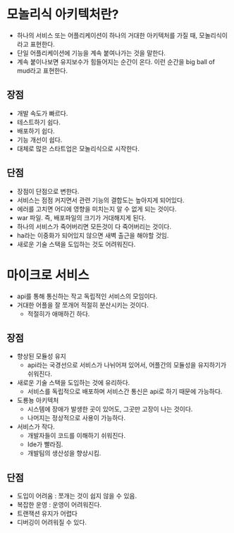 # 모놀리식 아키텍처란?

- 하나의 서비스 또는 어플리케이션이 하나의 거대한 아키텍처를 가질 때, 모놀리식이라고 표현한다.
- 단일 어플리케이션에 기능을 계속 붙여나가는 것을 말한다.
- 계속 붙이나보면 유지보수가 힘들어지는 순간이 온다. 이런 순간을 big ball of mud라고 표현한다.

## 장점

- 개발 속도가 빠르다.
- 테스트하기 쉽다.
- 배포하기 쉽다.
- 기능 개선이 쉽다.
- 대체로 많은 스타트업은 모놀리식으로 시작한다.

## 단점

- 장점이 단점으로 변한다.
- 서비스는 점점 커지면서 관련 기능의 결합도는 높아지게 되어있다.
- 에러를 고치면 어디에 영향을 미치는지 알 수 없게 되는 것이다.
- war 파일. 즉, 배포파일의 크기가 거대해지게 된다.
- 하나의 서비스가 죽어버리면 모든것이 다 죽어버리는 것이다.
- ha라는 이중화가 되어있지 않으면 새벽 출근을 해야할 것임.
- 새로운 기술 스택을 도입하는 것도 어려워진다.

# 마이크로 서비스

- api를 통해 통신하는 작고 독립적인 서비스의 모임이다.
- 거대한 어플을 잘 쪼개어 적절히 분산시키는 것이다.
  - 적절히가 애매하긴 하다.

## 장점

- 향상된 모듈성 유지
  - api라는 국경선으로 서비스가 나뉘어져 있어서, 어플간의 모듈성을 유지하기가 쉬워진다.
- 새로운 기술 스택을 도입하는 것에 유리하다.
  - 서비스를 독립적으로 배포하며 서비스간 통신은 api로 하기 때문에 가능하다.
- 도룡뇽 아키텍처
  - 시스템에 장애가 발생한 곳이 있어도, 그곳만 고장이 나는 것이다.
  - 나머지는 정상적으로 사용이 가능하다.
- 서비스가 작다.
  - 개발자들이 코드를 이해하기 쉬워진다.
  - Ide가 빨라짐.
  - 개발팀의 생산성을 향상시킴.

## 단점

- 도입이 어려움 : 쪼개는 것이 쉽지 않을 수 있음.
- 복잡한 운영 : 운영이 어려워진다.
- 트랜잭션 유지가 어렵다
- 디버깅이 어려워질 수 있다.
